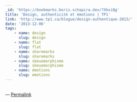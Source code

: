 ```yaml
---
_id: 'https://bookmarks.boris.schapira.dev/?XkxiQg'
title: 'Design, authenticité et émotions | TP1'
link: 'http://www.tp1.ca/blogue/design-authentique-2013/'
date: '2013-12-06'
tags:
    - name: design
      slug: design
    - name: flat
      slug: flat
    - name: sharemarks
      slug: sharemarks
    - name: skeuomorphisme
      slug: skeuomorphisme
    - name: émotions
      slug: emotions
---
```


<br>&#8212;
<a href="https://bookmarks.boris.schapira.dev/?XkxiQg" title="Permalink">Permalink</a>
